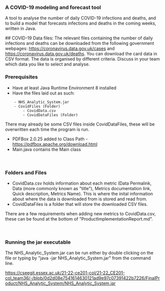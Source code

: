 ### A COVID-19 modeling and forecast tool

A tool to analyse the number of daily COVID-19 infections and deaths, and to build a model that forecasts infections and deaths in the coming weeks, written in Java.

## COVID-19 Data files:
The relevant files containing the number of daily infections and deaths can be downloaded from the following government webpages:  https://coronavirus.data.gov.uk/cases and https://coronavirus.data.gov.uk/deaths. You can download the card data in CSV format. The data is organised by different criteria. Discuss in your team which data you like to select and analyse.

### Prerequisites
- Have at least Java Runtime Environment 8 installed
- Have the files laid out as such:
```
    - NHS_Analytic_System.jar
    - CovidFiles (Folder)
        - CovidData.csv
        - CovidDataFiles (Folder)
```
There may already be some CSV files inside CovidDataFiles, these will be overwritten each time the program is run.
- PDFBox 2.0.25 added to Class Path - https://pdfbox.apache.org/download.html
- Main.java contains the Main class  
&nbsp;  
&nbsp;  
### Folders and Files
- CovidData.csv holds information about each metric (Data Permalink, Data (more commonly known as "title"), Metrics documentation link, Quick description, Metrics Name). This is where the inital information about where the data is downloaded from is stored and read from.  
- CovidDataFiles is a folder that will store the downloaded CSV files.  

There are a few requirements when adding new metrics to CovidData.csv, these can be found at the bottom of "ProductImplementationReport.md".  
&nbsp;  
&nbsp;  
### Running the jar executable
The NHS_Analytic_System.jar can be run either by double clicking on the file or typing by "java -jar NHS_Analytic_System.jar" from the command line.

https://cseegit.essex.ac.uk/21-22-ce201-col/21-22_CE201-col_team36/-/blob/0d2d08e7541614630121ad9e97c07391422b7226/FinalProduct/NHS_Analytic_System/NHS_Analytic_System.jar
